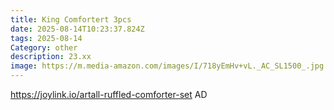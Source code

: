 ```yaml
---
title: King Comfortert 3pcs
date: 2025-08-14T10:23:37.824Z
tags: 2025-08-14
Category: other
description: 23.xx
image: https://m.media-amazon.com/images/I/718yEmHv+vL._AC_SL1500_.jpg
---
```

https://joylink.io/artall-ruffled-comforter-set
AD